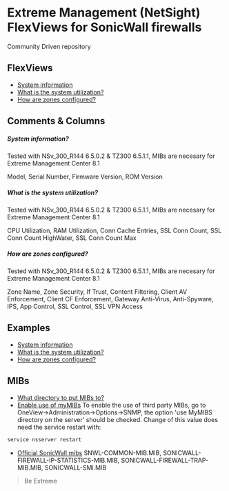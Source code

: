 # Extreme Management (NetSight) FlexViews for SonicWall firewalls

Community Driven repository


## FlexViews
* [System information](tpl/SonicWall_Info.tpl?raw=true)
* [What is the system utilization?](tpl/SonicWall_Utilization.tpl?raw=true)
* [How are zones configured?](tpl/SonicWall_Zones.tpl?raw=true)

## Comments & Columns

##### System information?
Tested with NSv_300_R144 6.5.0.2 & TZ300 6.5.1.1, MIBs are necesary for Extreme Management Center 8.1

Model, Serial Number, Firmware Version, ROM Version

##### What is the system utilization?
Tested with NSv_300_R144 6.5.0.2 & TZ300 6.5.1.1, MIBs are necesary for Extreme Management Center 8.1

CPU Utilization, RAM Utilization, Conn Cache Entries, SSL Conn Count, SSL Conn Count HighWater, SSL Conn Count Max

##### How are zones configured?
Tested with NSv_300_R144 6.5.0.2 & TZ300 6.5.1.1, MIBs are necesary for Extreme Management Center 8.1

Zone Name, Zone Security, If Trust, Content Filtering, Client AV Enforcement, Client CF Enforcement, Gateway Anti-Virus, Anti-Spyware, IPS, App Control, SSL Control, SSL VPN Access

## Examples
* [System information](sample/SonicWall_Info.png?raw=true)
* [What is the system utilization?](sample/SonicWall_Utilization.png?raw=true)
* [How are zones configured?](sample/SonicWall_Zones.png?raw=true)

## MIBs
* [What directory to put MIBs to?](https://gtacknowledge.extremenetworks.com/articles/How_To/Netsight-Importing-a-MIB-into-Netsight)
* [Enable use of myMIBs](https://emc.extremenetworks.com/content/oneview/docs/admin/options/docs/ov_admin_options_snmp.html)
To enable the use of third party MIBs, go to OneView->Administration->Options->SNMP, the option 'use MyMIBS directory on the server' should be checked. Change of this value does need the service restart with:
```bash
service nsserver restart
```
* [Official SonicWall mibs](https://www.sonicwall.com/en-us/support/knowledge-base/170503581936826)
SNWL-COMMON-MIB.MIB, SONICWALL-FIREWALL-IP-STATISTICS-MIB.MIB, SONICWALL-FIREWALL-TRAP-MIB.MIB, SONICWALL-SMI.MIB

>Be Extreme